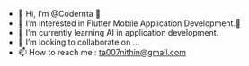 - 👋 Hi, I’m @Codernta  🧑
- 👀 I’m interested in Flutter Mobile Application Development.📱
- 🌱 I’m currently learning AI in application development.
- 💞️ I’m looking to collaborate on ...
- 📫 How to reach me : ta007nithin@gmail.com

<!---
Codernta/Codernta is a ✨ special ✨ repository because its `README.md` (this file) appears on your GitHub profile.
You can click the Preview link to take a look at your changes.
--->
